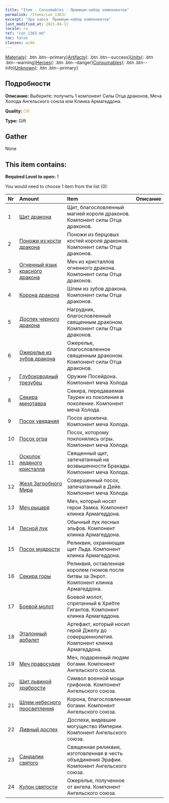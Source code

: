 ```yaml
---
title: "Item - Consumables - Премиум-набор компонентов"
permalink: /Items/con_1363/
excerpt: "Эра хаоса  Премиум-набор компонентов"
last_modified_at: 2021-04-11
locale: ru
ref: "con_1363.md"
toc: false
classes: wide
---
```

 [Materials](/ru/Items/){: .btn .btn--primary}[Artifacts](/ru/Items/Artifacts/){: .btn .btn--success}[Units](/ru/Items/Units/){: .btn .btn--warning}[Heroes](/ru/Items/Heroes/){: .btn .btn--danger}[Consumables](/ru/Items/Consumables/){: .btn .btn--info}[Unknown](/ru/Items/Unknown/){: .btn .btn--primary}

## Подробности
 **Описание:** Выберите: получить 1 компонент Силы Отца драконов, Меча Холода Ангельского союза или Клинка Армагеддона.

 **Quality:** <span style="color: #FF8C00">OK</span>

 **Type:** Gift

## Gather

  None

## This item contains:

 **Required Level to open:** 1

 You would need to choose 1 item from the list (0):

  | Nr | Amount |     Item    | Описание |
  |:---|:-------|:------------|:-----------:|
  | 1 | [Щит дракона](/ru/Items/art_144/) | Щит, благословленный магией короля драконов. Компонент силы Отца драконов. | 
  | 2 | [Поножи из кости дракона](/ru/Items/art_145/) | Поножи из берцовых костей короля драконов. Компонент силы Отца драконов. | 
  | 3 | [Огненный язык красного дракона](/ru/Items/art_146/) | Меч из кристаллов огненного дракона. Компонент силы Отца драконов. | 
  | 4 | [Корона дракона](/ru/Items/art_147/) | Шлем из зубов дракона. Компонент силы Отца драконов. | 
  | 5 | [Доспех черного дракона](/ru/Items/art_148/) | Нагрудник, благословленный священным драконом. Компонент силы Отца драконов. | 
  | 6 | [Ожерелье из зубов дракона](/ru/Items/art_149/) | Ожерелье, благословленное священным драконом. Компонент силы Отца драконов. | 
  | 7 | [Глубоководный трезубец](/ru/Items/art_160/) | Оружие Посейдона. Компонент меча Холода | 
  | 8 | [Секира минотавра](/ru/Items/art_161/) | Секира, передаваемая Таурен из поколения в поколение. Компонент меча Холода. | 
  | 9 | [Посох увядания](/ru/Items/art_162/) | Посох архилича. Компонент меча Холода. | 
  | 10 | [Посох огра](/ru/Items/art_163/) | Посох, которому поклонялись огры. Компонент меча Холода. | 
  | 11 | [Осколок ледяного кристалла](/ru/Items/art_164/) | Священный щит, запечатанный на возвышенности Бракады. Компонент меча Холода. | 
  | 12 | [Жезл Загробного Мира](/ru/Items/art_165/) | Совершенный посох, запечатанный в Дейе. Компонент меча Холода. | 
  | 13 | [Меч рыцаря](/ru/Items/art_166/) | Меч, который носят герои Замка. Компонент клинка Армагеддона. | 
  | 14 | [Лесной лук](/ru/Items/art_167/) | Обычный лук лесных эльфов. Компонент клинка Армагеддона. | 
  | 15 | [Посох мудрости](/ru/Items/art_168/) | Реликвия, охраняющая щит Льда. Компонент клинка Армагеддона. | 
  | 16 | [Секира горы](/ru/Items/art_169/) | Реликвия, оставленная королем гномов после битвы за Энрот. Компонент клинка Армагеддона. | 
  | 17 | [Боевой молот](/ru/Items/art_170/) | Боевой молот, спрятанный в Хребте Гигантов. Компонент клинка Армагеддона. | 
  | 18 | [Эталонный арбалет](/ru/Items/art_171/) | Артефакт, который носил герой Джелу до совершеннолетия. Компонент клинка Армагеддона. | 
  | 19 | [Меч правосудия](/ru/Items/art_150/) | Меч, подаренный людям богами. Компонент Ангельского союза. | 
  | 20 | [Щит львиной храбрости](/ru/Items/art_151/) | Символ военной мощи грифонов. Компонент Ангельского союза. | 
  | 21 | [Шлем небесного просветления](/ru/Items/art_152/) | Корона, благословленная богами. Компонент Ангельского союза. | 
  | 22 | [Дивный доспех](/ru/Items/art_153/) | Доспехи, видевшие могущество Империи. Компонент Ангельского союза. | 
  | 23 | [Сандалии святого](/ru/Items/art_154/) | Священная реликвия, изготовленная в честь объединения Эрафии. Компонент Ангельского союза. | 
  | 24 | [Кулон святости](/ru/Items/art_155/) | Ожерелье, полученное от ангела. Компонент Ангельского союза. | 
